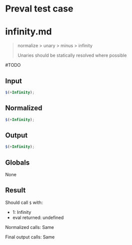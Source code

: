 # Preval test case

# infinity.md

> normalize > unary > minus > infinity
>
> Unaries should be statically resolved where possible

#TODO

## Input

`````js filename=intro
$(+Infinity);
`````

## Normalized

`````js filename=intro
$(+Infinity);
`````

## Output

`````js filename=intro
$(+Infinity);
`````

## Globals

None

## Result

Should call `$` with:
 - 1: Infinity
 - eval returned: undefined

Normalized calls: Same

Final output calls: Same
